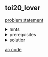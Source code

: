 ## toi20_lover
[problem statement](https://api.otog.in.th/problem/doc/1018)

<details>
  <summary>hints</summary>
  <ul>
    <details>
      <summary>hint 1</summary>
      <p>$N \leq 10^4$</p>
    </details>
    <details>
      <summary>hint 1.5</summary>
      <p>$O(N^2)$</p>
    </details>
    <details>
      <summary>hint 2</summary>
      <p>Minimize ?</p>
    </details>
    <details>
      <summary>hint 2.5</summary>
      <p>Dynamic programming</p>
    </details>
  </ul>
</details>

<details>
  <summary>prerequisites</summary>
  <ul>
    <li>Dynamic programming</li>
    <li>Prefix sum</li>
  </ul>
</details>

<details>
  <summary>solution</summary><br>
  โจทย์ข้อนี้ให้เราหาค่าที่น้อยที่สุดทำให้นึกถึง dynamic programming โดยเราจะกำหนดให้
  <ul>
    <li>$dp(i) \equiv \text{\small จำนวนช่วงที่น้อยที่สุดในการที่จะทำให้เงื่อนไข} \ max(a_1, a_2, \ldots, a_{dp(i)}) \leq V  \ \land \max(b_1, b_2, \ldots, b_{dp(i)}) \leq W$ โดยที่เราจะพิจารณาไปแค่ร้านที่ $[1 \ldots i]$</li>
    <li>$\text{\small Base case} : dp(0) = 0$</li>
    <li>$\text{\small Transition} :$</li>
    <ul>
      <li>$dp(i) = min_{j=1}^{i-1}(\{dp(j-1) + 1\}) ; [j, \ldots i]$ ถูกต้องตามเงื่อนไข</li>
      <li>เงื่อนไข</li>
      <ul>
        <li>ผลบวก <strong>เลขคี่</strong> ในช่วงครึ่งแรก $[\ j \ldots \lfloor(i+j)/2\rfloor \ ] \leq V$</li>
        <li>ผลบวก <strong>เลขคู่</strong> ในช่วงครึ่งหลัง $[\ \lfloor {(i+j)/2} \rfloor + 1 \ldots i\ ] \leq W$</li>
        <li>ช่วงมีขนาดยาวเป็น <strong>จำนวนคู่</strong>  $(\ i - j - 1 \in 2\mathbb{Z}	)$</li>
      </ul>
    </ul>
    <li>ในการหาผลบวกช่วงโดยพิจารณาเลขคู่หรือเลขคี่เท่านั้นเราสามารถทำได้โดยใช้ prefix sum</li>
    <ul>
      <li>$qs_0(i) \equiv$ ผลบวกเลขคู่ในช่วง $[1 \ldots i]$</li>
      <ul>
        <li>$qs_0(i) = qs_0(i-1)$</li>
        <li>$\text{if} \ (x_i \in 2\mathbb{Z} ) \ qs_0(i) = qs_0(i) + x_i$</li>
      </ul>
      <li>$qs_1(i) \equiv$ ผลบวกเลขคี่ในช่วง $[1 \ldots i]$</li>
      <ul>
        <li>$qs_1(i) = qs_1(i-1)$</li>
        <li>$\text{if} \ (x_i \in 2\mathbb{Z}-1) \ qs_1(i) = qs_1(i) + x_i$</li>
      </ul>
    </ul>
    <p>ในการหาผลบวกในช่วง  $[l \ldots r]$ เราก็สามารถหาได้ จาก $qs_j(r) - qs_j(l-1)$</p>
    เนื่องจาก $N \leq 10^4$ ทำให้เราสำหรับแต่ละ $i$ เราสามารถไล่หา $\ j$;  $0 < j < i$ ตรงๆได้เลย ทำให้ได้ $TC = O(N^2)$
  </ul>
</details>

[ac code](./toi20_lover.cpp)
